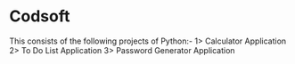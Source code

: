 # Codsoft
This consists of the following projects of Python:-
   1> Calculator Application
   2> To Do List Application
   3> Password Generator Application
